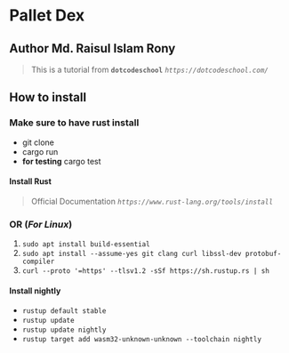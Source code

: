 # Pallet Dex

## Author Md. Raisul Islam Rony



> This is a tutorial from **`dotcodeschool`** _`https://dotcodeschool.com/`_



## How to install

### Make sure to have rust install
- git clone
- cargo run
- **for testing** cargo test


#### Install Rust 
> Official Documentation _`https://www.rust-lang.org/tools/install`_


### OR (_For Linux_)

1. `sudo apt install build-essential`
2. `sudo apt install --assume-yes git clang curl libssl-dev protobuf-compiler`
3. `curl --proto '=https' --tlsv1.2 -sSf https://sh.rustup.rs | sh`



#### Install nightly

- `rustup default stable`
-  `rustup update`
- `rustup update nightly`
- `rustup target add wasm32-unknown-unknown --toolchain nightly`











